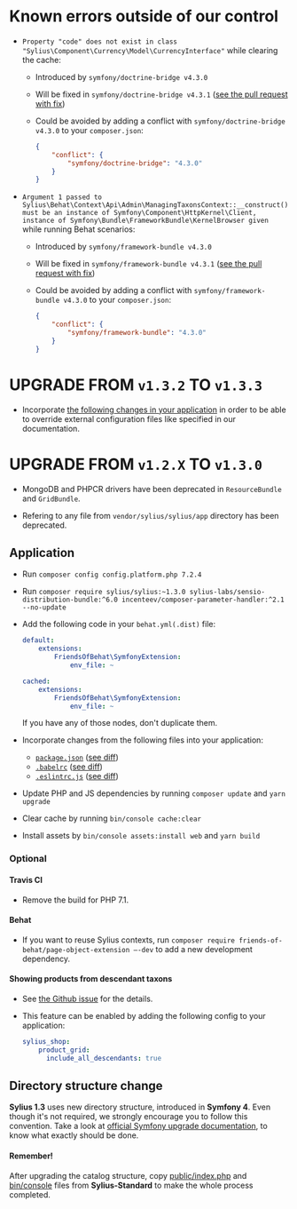 # Known errors outside of our control

* `Property "code" does not exist in class "Sylius\Component\Currency\Model\CurrencyInterface"` while clearing the cache:

  * Introduced by `symfony/doctrine-bridge v4.3.0`
  * Will be fixed in `symfony/doctrine-bridge v4.3.1` ([see the pull request with fix](https://github.com/symfony/symfony/pull/31749))
  * Could be avoided by adding a conflict with `symfony/doctrine-bridge v4.3.0` to your `composer.json`:
  
    ```json
    {
        "conflict": {
            "symfony/doctrine-bridge": "4.3.0"
        }
    }
    ```
  
* `Argument 1 passed to Sylius\Behat\Context\Api\Admin\ManagingTaxonsContext::__construct() must be an instance of Symfony\Component\HttpKernel\Client, instance of Symfony\Bundle\FrameworkBundle\KernelBrowser given` while running Behat scenarios:

  * Introduced by `symfony/framework-bundle v4.3.0`
  * Will be fixed in `symfony/framework-bundle v4.3.1` ([see the pull request with fix](https://github.com/symfony/symfony/pull/31881))
  * Could be avoided by adding a conflict with `symfony/framework-bundle v4.3.0` to your `composer.json`:
  
    ```json
    {
        "conflict": {
            "symfony/framework-bundle": "4.3.0"
        }
    }
    ```

# UPGRADE FROM `v1.3.2` TO `v1.3.3`

* Incorporate [the following changes in your application](https://github.com/Sylius/Sylius/pull/9889/files) in order to 
  be able to override external configuration files like specified in our documentation.

# UPGRADE FROM `v1.2.X` TO `v1.3.0`

* MongoDB and PHPCR drivers have been deprecated in `ResourceBundle` and `GridBundle`.

* Refering to any file from `vendor/sylius/sylius/app` directory has been deprecated.

## Application

* Run `composer config config.platform.php 7.2.4`

* Run `composer require sylius/sylius:~1.3.0 sylius-labs/sensio-distribution-bundle:^6.0 incenteev/composer-parameter-handler:^2.1 --no-update`

* Add the following code in your `behat.yml(.dist)` file:

    ```yaml
    default:
        extensions:
            FriendsOfBehat\SymfonyExtension:
                env_file: ~  
  
    cached:
        extensions:
            FriendsOfBehat\SymfonyExtension:
                env_file: ~
    ```
    
    If you have any of those nodes, don't duplicate them.
    
* Incorporate changes from the following files into your application:

    * [`package.json`](https://github.com/Sylius/Sylius-Standard/blob/1.3/package.json) ([see diff](https://github.com/Sylius/Sylius-Standard/compare/1.2...1.3#diff-e56633f72ecc521128b3db6586074d2c)) 
    * [`.babelrc`](https://github.com/Sylius/Sylius-Standard/blob/1.3/.babelrc) ([see diff](https://github.com/Sylius/Sylius-Standard/compare/1.2...1.3#diff-b9cfc7f2cdf78a7f4b91a753d10865a2))
    * [`.eslintrc.js`](https://github.com/Sylius/Sylius-Standard/blob/1.3/.eslintrc.js) ([see diff](https://github.com/Sylius/Sylius-Standard/compare/1.2...1.3#diff-e4403a877d80de653400d88d85e4801a))
     
* Update PHP and JS dependencies by running `composer update` and `yarn upgrade`

* Clear cache by running `bin/console cache:clear`

* Install assets by `bin/console assets:install web` and `yarn build`

### Optional

#### Travis CI

* Remove the build for PHP 7.1.

#### Behat

* If you want to reuse Sylius contexts, run `composer require friends-of-behat/page-object-extension —-dev` to add a new development dependency.

#### Showing products from descendant taxons

* See [the Github issue](https://github.com/Sylius/Sylius/issues/6604) for the details.

* This feature can be enabled by adding the following config to your application:

    ```yaml
    sylius_shop:
        product_grid:
          include_all_descendants: true
    ```

## Directory structure change

**Sylius 1.3** uses new directory structure, introduced in **Symfony 4**. Even though it's not required,
we strongly encourage you to follow this convention. Take a look at
[official Symfony upgrade documentation](https://symfony.com/doc/current/setup/flex.html#upgrading-existing-applications-to-flex),
to know what exactly should be done.

#### Remember!

After upgrading the catalog structure, copy [public/index.php](https://github.com/Sylius/Sylius-Standard/blob/1.3/public/index.php)
and [bin/console](https://github.com/Sylius/Sylius-Standard/blob/1.3/bin/console) files from **Sylius-Standard**
to make the whole process completed.
